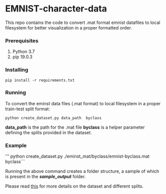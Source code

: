 # EMNIST-character-data
This repo contains the code to convert .mat format emnist datafiles to local filesystem for better visualization in a proper formatted order.

### Prerequisites

1. Python 3.7
2. pip 19.0.3

### Installing
```
pip install -r requirements.txt
```

### Running

To convert the eminst data files (.mat format) to local filesystem in a proper train-test split format:

```python create_dataset.py data_path  byclass ```

**data_path** is the path for the .mat file
**byclass** is a helper parameter defining the splits provided in the dataset.

### Example

''' python create_dataset.py ./eminst_mat/byclass/emnist-byclass.mat byclass```

Running the above command creates a folder structure, a sample of which is present in the ***sample_output*** folder.

Please read [this](https://www.nist.gov/node/1298471/emnist-dataset) for more details on the dataset and different splits.
